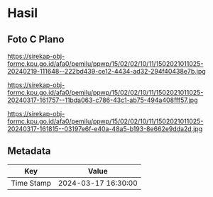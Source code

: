 # Hasil

## Foto C Plano

https://sirekap-obj-formc.kpu.go.id/afa0/pemilu/ppwp/15/02/02/10/11/1502021011025-20240219-111648--222bd439-ce12-4434-ad32-294f40438e7b.jpg

https://sirekap-obj-formc.kpu.go.id/afa0/pemilu/ppwp/15/02/02/10/11/1502021011025-20240317-161757--11bda063-c786-43c1-ab75-494a408fff57.jpg

https://sirekap-obj-formc.kpu.go.id/afa0/pemilu/ppwp/15/02/02/10/11/1502021011025-20240317-161815--03197e6f-e40a-48a5-b193-8e662e9dda2d.jpg


## Metadata

| Key        | Value               |
| ---------- | ------------------- |
| Time Stamp | 2024-03-17 16:30:00 |



